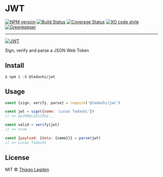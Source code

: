 # JWT

[![NPM version][npm-img]][npm]
[![Build Status][ci-img]][ci]
[![Coverage Status][coveralls-img]][coveralls]
[![XO code style][xo-img]][xo]
[![Greenkeeper][greenkeeper-img]][greenkeeper]


[npm-img]:         https://img.shields.io/npm/v/@tadashi/jwt.svg
[npm]:             https://www.npmjs.com/package/@tadashi/jwt
[ci-img]:          https://travis-ci.org/lagden/jwt.svg
[ci]:              https://travis-ci.org/lagden/jwt
[coveralls-img]:   https://coveralls.io/repos/github/lagden/jwt/badge.svg?branch=master
[coveralls]:       https://coveralls.io/github/lagden/jwt?branch=master
[xo-img]:          https://img.shields.io/badge/code_style-XO-5ed9c7.svg
[xo]:              https://github.com/sindresorhus/xo
[jwt-img]:         http://jwt.io/img/badge-compatible.svg
[jwt]:             http://jwt.io
[greenkeeper-img]: https://badges.greenkeeper.io/lagden/jwt.svg
[greenkeeper]:     https://greenkeeper.io/

-----

[![JWT][jwt-img]][jwt]

Sign, verify and parse a JSON Web Token

## Install

```
$ npm i -S @tadashi/jwt
```


## Usage

```js
const {sign, verify, parse} = require('@tadashi/jwt')

const jwt = sign({name: 'Lucas Tadashi'})
// => eyJhbGciOiJIUz...

const valid = verify(jwt)
// => true

const {payload: {data: {name}}} = parse(jwt)
// => Lucas Tadashi
```


## License

MIT © [Thiago Lagden](http://lagden.in)
